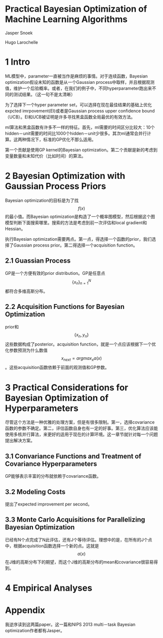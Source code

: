 # Practical Bayesian Optimization of Machine Learning Algorithms

Jasper Snoek

Hugo Larochelle

# 1 Intro

ML模型中，parameter一直被当作是麻烦的事情。对于连续函数，Bayesian optimization假设未知的函数是从一个Gaussian process中取样，并且根据观测值，维护一个后验概率。或者，在我们的例子中，不同hyperparameter跑出来不同的测试结果。（这一句不是太清晰）

为了选择下一个hyper parameter set，可以选择在现在最佳结果的基础上优化expcted imrpovement(EI)或者是Gaussian process upper confidence bound（UCB）。EI和UCB被证明是许多寻找黑盒函数全局最优的有效方法。

ml算法和黑盒函数有许多不一样的特征。首先，ml需要的时间区分比较大：10个hidden－unit需要的时间比1000个hidden－unit少很多。其次ml通常会并行计算。这两种情况下，标准的GP优化不那么适用。

第一个贡献是使用GP kernel的Bayesian optimization。第二个贡献是新的考虑到变量数量和未知代价（比如时间）的算法。

# 2 Bayesian Optimization with Gaussian Process Priors

Bayesian optimization的目标是为了找$$f(x)$$的最小值。而Bayesian optimization是构造了一个概率图模型，然后根据这个图模型判断下面搜索哪里。搜索的方法是考虑到前一次评估和local gradient和Hessian。

执行Bayesian optimization需要两点。第一点，得选择一个函数的prior，我们选择了Gaussian process prior。第二得选择一个acquisition function。

## 2.1 Guassian Process

GP是一个方便有效的prior distribution。GP是任意点$$\{x_n\}_{n=1}^N$$都符合多维高斯分布。

## 2.2 Acquisition Functions for Bayesian Optimization

prior和$$\{x_n, y_n\}$$这些数据构成了posterior。acquisition function，就是一个点应该根据下一个优化参数预测为什么数值$$x_{next} = argmax_x a(x)$$。这些acquisition函数依赖于前面的观测值和GP参数。

# 3 Practical Considerations for Bayesian Optimization of Hyperparameters

尽管这个方法是一种优雅的处理方案，但是有很多限制。第一，选择covariance函数的参数不确定。第二，评估函数自身也有一定的好事。第三，优化算法应该能使用多核并行算法，来更好的适用于现在的计算环境。这一章节就针对每一个问题提出解决方案。

## 3.1 Convariance Functions and Treatment of Covariance Hyperparameters

GP能够表示丰富的分布就依赖于covariance函数。

## 3.2 Modeling Costs

提出了expected improvement per second。

## 3.3 Monte Carlo Acquisitions for Parallelizing Bayesian Optimization

已经有N个点完成了N此评估，还有J个等待评估。理想中的是，在所有的J个点中，根据acquisition函数选择一个新的点。这就是$$a(x)$$在J维的高斯分布下的期望，而这个J维的高斯分布的mean和covariance很容易得到。

# 4 Empirical Analyses


# Appendix

我逆序读到这两篇paper。这一篇和NIPS 2013 multi－task Bayesian optimization作者都有Jasper。


